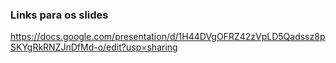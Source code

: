 ### Links para os slides

https://docs.google.com/presentation/d/1H44DVgOFRZ42zVpLD5Qadssz8pSKYgRkRNZJnDfMd-o/edit?usp=sharing
